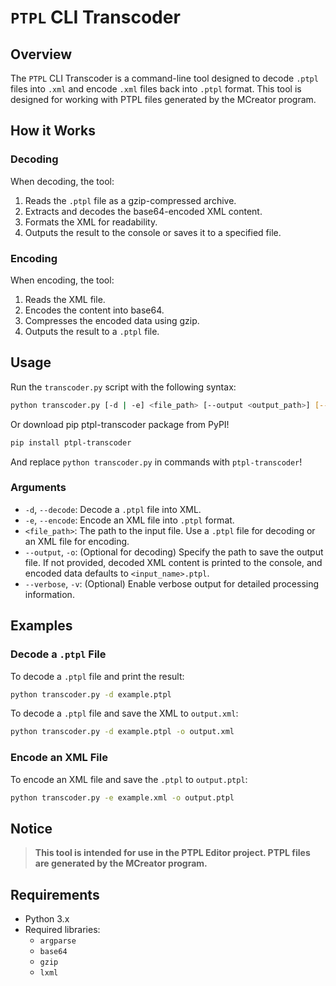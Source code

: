 # `PTPL` CLI Transcoder

## Overview

The `PTPL` CLI Transcoder is a command-line tool designed to decode `.ptpl` files into `.xml` and encode `.xml` files back into `.ptpl` format. This tool is designed for working with PTPL files generated by the MCreator program.

## How it Works

### Decoding

When decoding, the tool:

1. Reads the `.ptpl` file as a gzip-compressed archive.
2. Extracts and decodes the base64-encoded XML content.
3. Formats the XML for readability.
4. Outputs the result to the console or saves it to a specified file.

### Encoding

When encoding, the tool:

1. Reads the XML file.
2. Encodes the content into base64.
3. Compresses the encoded data using gzip.
4. Outputs the result to a `.ptpl` file.

## Usage

Run the `transcoder.py` script with the following syntax:

```bash
python transcoder.py [-d | -e] <file_path> [--output <output_path>] [--verbose]
```

Or download pip ptpl-transcoder package from PyPI!

```bash
pip install ptpl-transcoder
```

And replace `python transcoder.py` in commands with `ptpl-transcoder`!

### Arguments

- `-d`, `--decode`: Decode a `.ptpl` file into XML.
- `-e`, `--encode`: Encode an XML file into `.ptpl` format.
- `<file_path>`: The path to the input file. Use a `.ptpl` file for decoding or an XML file for encoding.
- `--output`, `-o`: (Optional for decoding) Specify the path to save the output file. If not provided, decoded XML content is printed to the console, and encoded data defaults to `<input_name>.ptpl`.
- `--verbose`, `-v`: (Optional) Enable verbose output for detailed processing information.

## Examples

### Decode a `.ptpl` File

To decode a `.ptpl` file and print the result:

```bash
python transcoder.py -d example.ptpl
```

To decode a `.ptpl` file and save the XML to `output.xml`:

```bash
python transcoder.py -d example.ptpl -o output.xml
```

### Encode an XML File

To encode an XML file and save the `.ptpl` to `output.ptpl`:

```bash
python transcoder.py -e example.xml -o output.ptpl
```

## Notice

> **This tool is intended for use in the PTPL Editor project. PTPL files are generated by the MCreator program.**

## Requirements

- Python 3.x
- Required libraries:
  - `argparse`
  - `base64`
  - `gzip`
  - `lxml`
